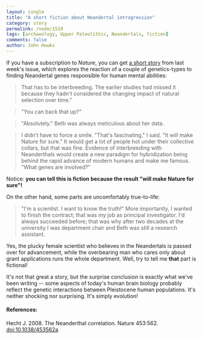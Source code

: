 ```yaml
---
layout: single 
title: "A short fiction about Neandertal introgression" 
category: story
permalink: /node/1519
tags: [archaeology, Upper Paleolithic, Neandertals, fiction] 
comments: false 
author: John Hawks 
---
```


If you have a subscription to <i>Nature</i>, you can get <a href="http://dx.doi.org/10.1038/453562a">a short story</a> from last week's issue, which explores the reaction of a couple of genetics-types to finding Neandertal genes responsible for human mental abilities: 

<blockquote>That has to be interbreeding. The earlier studies had missed it because they hadn't considered the changing impact of natural selection over time."</blockquote>

<blockquote>"You can back that up?"</blockquote>

<blockquote>"Absolutely." Beth was always meticulous about her data.</blockquote>

<blockquote>I didn't have to force a smile. "That's fascinating," I said. "It will make Nature for sure." It would get a lot of people hot under their collective collars, but that was fine. Evidence of interbreeding with Neanderthals would create a new paradigm for hybridization being behind the rapid advance of modern humans and make me famous. "What genes are involved?"</blockquote>

Notice: <b>you can tell this is fiction because the result "will make Nature for sure"!</b>

On the other hand, some parts are uncomfortably true-to-life: 

<blockquote>"I'm a scientist. I want to know the truth!" More importantly, I wanted to finish the contract; that was my job as principal investigator. I'd always succeeded before; that was why after two decades at the university I was department chair and Beth was still a research assistant.</blockquote>

Yes, the plucky female scientist who believes in the Neandertals is passed over for advancement, while the overbearing man who cares only about grant applications runs the whole department. Well, try to tell me <b>that</b> part is fictional!

It's not that great a story, but the surprise conclusion is exactly what we've been writing -- some aspects of today's human brain biology probably reflect the genetic interactions between Pleistocene human populations. It's neither shocking nor surprising. It's simply evolution!

<h4>References:</h4>

<p class="cite">Hecht J. 2008. The Neanderthal correlation. Nature 453:562. <a href="http://dx.doi.org/10.1038/453562a">doi:10.1038/453562a</a></p>



